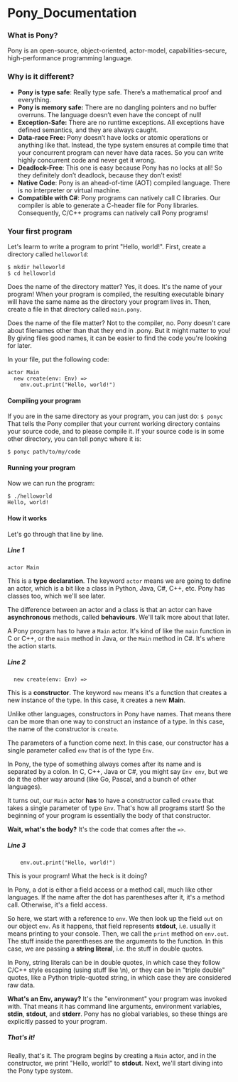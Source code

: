 # Pony_Documentation

### What is Pony?
Pony is an open-source, object-oriented, actor-model, capabilities-secure, high-performance programming language.

### Why is it different?
- **Pony is type safe**: Really type safe. There’s a mathematical proof and everything.
- **Pony is memory safe:** There are no dangling pointers and no buffer overruns. The language doesn’t even have the concept of null!
- **Exception-Safe:** There are no runtime exceptions. All exceptions have defined semantics, and they are always caught.
- **Data-race Free:** Pony doesn’t have locks or atomic operations or anything like that. Instead, the type system ensures at compile time that your concurrent program can never have data races. So you can write highly concurrent code and never get it wrong.
- **Deadlock-Free**: This one is easy because Pony has no locks at all! So they definitely don’t deadlock, because they don’t exist!
- **Native Code**: Pony is an ahead-of-time (AOT) compiled language. There is no interpreter or virtual machine.
- **Compatible with C#**: Pony programs can natively call C libraries. Our compiler is able to generate a C-header file for Pony libraries. Consequently, C/C++ programs can natively call Pony programs!


### Your first program
Let's learm to write a program to print "Hello, world!". First, create a directory called `helloworld`:
```
$ mkdir helloworld
$ cd helloworld
```
Does the name of the directory matter? Yes, it does. It's the name of your program! When your program is compiled, the resulting executable binary will have the same name as the directory your program lives in.
Then, create a file in that directory called `main.pony`.

Does the name of the file matter? Not to the compiler, no. Pony doesn't care about filenames other than that they end in .pony. But it might matter to you! By giving files good names, it can be easier to find the code you're looking for later.

In your file, put the following code:
```pony
actor Main
  new create(env: Env) =>
    env.out.print("Hello, world!")
```
    
#### Compiling your program

If you are in the same directory as your program, you can just do:
``` $ ponyc ```
That tells the Pony compiler that your current working directory contains your source code, and to please compile it. If your source code is in some other directory, you can tell ponyc where it is:

``` 
$ ponyc path/to/my/code 
```

#### Running your program
Now we can run the program:
```
$ ./helloworld
Hello, world! 
```
#### How it works
Let's go through that line by line.

##### Line 1

```pony
actor Main
```

This is a __type declaration__. The keyword `actor` means we are going to define an actor, which is a bit like a class in Python, Java, C#, C++, etc. Pony has classes too, which we'll see later.

The difference between an actor and a class is that an actor can have __asynchronous__ methods, called __behaviours__. We'll talk more about that later.

A Pony program has to have a `Main` actor. It's kind of like the `main` function in C or C++, or the `main` method in Java, or the `Main` method in C#. It's where the action starts.

##### Line 2

```pony
  new create(env: Env) =>
```

This is a __constructor__. The keyword `new` means it's a function that creates a new instance of the type. In this case, it creates a new __Main__.

Unlike other languages, constructors in Pony have names. That means there can be more than one way to construct an instance of a type. In this case, the name of the constructor is `create`.

The parameters of a function come next. In this case, our constructor has a single parameter called `env` that is of the type `Env`.

In Pony, the type of something always comes after its name and is separated by a colon. In C, C++, Java or C#, you might say `Env env`, but we do it the other way around (like Go, Pascal, and a bunch of other languages).

It turns out, our `Main` actor __has__ to have a constructor called `create` that takes a single parameter of type `Env`. That's how all programs start! So the beginning of your program is essentially the body of that constructor.

__Wait, what's the body?__ It's the code that comes after the `=>`.

##### Line 3

```pony
    env.out.print("Hello, world!")
```

This is your program! What the heck is it doing?

In Pony, a dot is either a field access or a method call, much like other languages. If the name after the dot has parentheses after it, it's a method call. Otherwise, it's a field access.

So here, we start with a reference to `env`. We then look up the field `out` on our object `env`. As it happens, that field represents __stdout__, i.e. usually it means printing to your console. Then, we call the `print` method on `env.out`. The stuff inside the parentheses are the arguments to the function. In this case, we are passing a __string literal__, i.e. the stuff in double quotes.

In Pony, string literals can be in double quotes, in which case they follow C/C++ style escaping (using stuff like \n), or they can be in "triple double" quotes, like a Python triple-quoted string, in which case they are considered raw data.

__What's an Env, anyway?__ It's the "environment" your program was invoked with. That means it has command line arguments, environment variables, __stdin__, __stdout__, and __stderr__. Pony has no global variables, so these things are explicitly passed to your program.

##### That's it!

Really, that's it. The program begins by creating a `Main` actor, and in the constructor, we print "Hello, world!" to __stdout__. Next, we'll start diving into the Pony type system.
